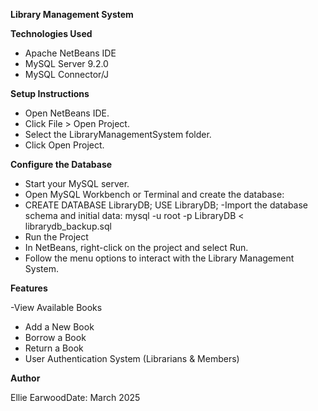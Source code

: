 **Library Management System**

**Technologies Used**

- Apache NetBeans IDE
- MySQL Server 9.2.0
- MySQL Connector/J

**Setup Instructions**

- Open NetBeans IDE.
- Click File > Open Project.
- Select the LibraryManagementSystem folder.
- Click Open Project.

**Configure the Database**

- Start your MySQL server.
- Open MySQL Workbench or Terminal and create the database:
- CREATE DATABASE LibraryDB;
USE LibraryDB;
-Import the database schema and initial data:
mysql -u root -p LibraryDB < librarydb_backup.sql
- Run the Project
- In NetBeans, right-click on the project and select Run.
- Follow the menu options to interact with the Library Management System.

**Features**

-View Available Books
- Add a New Book
- Borrow a Book
- Return a Book
- User Authentication System (Librarians & Members)

**Author**

Ellie EarwoodDate: March 2025
